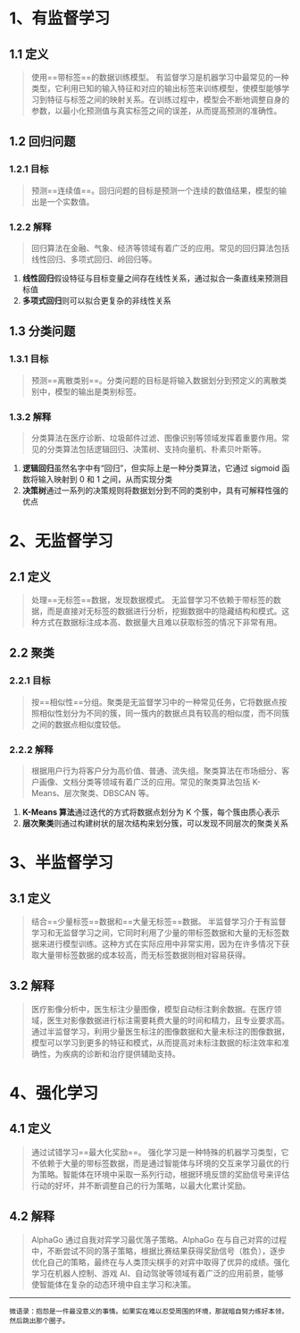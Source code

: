﻿# 1、有监督学习
## 1.1 定义
> 使用==带标签==的数据训练模型。
> 有监督学习是机器学习中最常见的一种类型，它利用已知的输入特征和对应的输出标签来训练模型，使模型能够学习到特征与标签之间的映射关系。在训练过程中，模型会不断地调整自身的参数，以最小化预测值与真实标签之间的误差，从而提高预测的准确性。
## 1.2 回归问题
### 1.2.1 目标
> 预测==连续值==。回归问题的目标是预测一个连续的数值结果，模型的输出是一个实数值。
### 1.2.2 解释
> 回归算法在金融、气象、经济等领域有着广泛的应用。常见的回归算法包括线性回归、多项式回归、岭回归等。
1. **线性回归**假设特征与目标变量之间存在线性关系，通过拟合一条直线来预测目标值
2. **多项式回归**则可以拟合更复杂的非线性关系
## 1.3 分类问题
### 1.3.1 目标
> 预测==离散类别==。分类问题的目标是将输入数据划分到预定义的离散类别中，模型的输出是类别标签。
### 1.3.2 解释
> 分类算法在医疗诊断、垃圾邮件过滤、图像识别等领域发挥着重要作用。常见的分类算法包括逻辑回归、决策树、支持向量机、朴素贝叶斯等。
1. **逻辑回归**虽然名字中有“回归”，但实际上是一种分类算法，它通过 sigmoid 函数将输入映射到 0 和 1 之间，从而实现分类
2. **决策树**通过一系列的决策规则将数据划分到不同的类别中，具有可解释性强的优点
# 2、无监督学习
## 2.1 定义
> 处理==无标签==数据，发现数据模式。
> 无监督学习不依赖于带标签的数据，而是直接对无标签的数据进行分析，挖掘数据中的隐藏结构和模式。这种方式在数据标注成本高、数据量大且难以获取标签的情况下非常有用。
## 2.2 聚类
### 2.2.1 目标
> 按==相似性==分组。聚类是无监督学习中的一种常见任务，它将数据点按照相似性划分为不同的簇，同一簇内的数据点具有较高的相似度，而不同簇之间的数据点相似度较低。
### 2.2.2 解释
> 根据用户行为将客户分为高价值、普通、流失组。聚类算法在市场细分、客户画像、文档分类等领域有着广泛的应用。常见的聚类算法包括 K-Means、层次聚类、DBSCAN 等。
1. **K-Means 算法**通过迭代的方式将数据点划分为 K 个簇，每个簇由质心表示
2. **层次聚类**则通过构建树状的层次结构来划分簇，可以发现不同层次的聚类关系
# 3、半监督学习
## 3.1 定义
> 结合==少量标签==数据和==大量无标签==数据。
> 半监督学习介于有监督学习和无监督学习之间，它同时利用了少量的带标签数据和大量的无标签数据来进行模型训练。这种方式在实际应用中非常实用，因为在许多情况下获取大量带标签数据的成本较高，而无标签数据则相对容易获得。
## 3.2 解释
> 医疗影像分析中，医生标注少量图像，模型自动标注剩余数据。在医疗领域，医生对影像数据进行标注需要耗费大量的时间和精力，且专业要求高。通过半监督学习，利用少量医生标注的图像数据和大量未标注的图像数据，模型可以学习到更多的特征和模式，从而提高对未标注数据的标注效率和准确性，为疾病的诊断和治疗提供辅助支持。
# 4、强化学习
## 4.1 定义
> 通过试错学习==最大化奖励==。
> 强化学习是一种特殊的机器学习类型，它不依赖于大量的带标签数据，而是通过智能体与环境的交互来学习最优的行为策略。智能体在环境中采取一系列行动，根据环境反馈的奖励信号来评估行动的好坏，并不断调整自己的行为策略，以最大化累计奖励。
## 4.2 解释
> AlphaGo 通过自我对弈学习最优落子策略。AlphaGo 在与自己对弈的过程中，不断尝试不同的落子策略，根据比赛结果获得奖励信号（胜负），逐步优化自己的策略，最终在与人类顶尖棋手的对弈中取得了优异的成绩。强化学习在机器人控制、游戏 AI、自动驾驶等领域有着广泛的应用前景，能够使智能体在复杂的动态环境中自主学习和决策。
----
`微语录：抱怨是一件最没意义的事情。如果实在难以忍受周围的环境，那就暗自努力练好本领，然后跳出那个圈子。`
